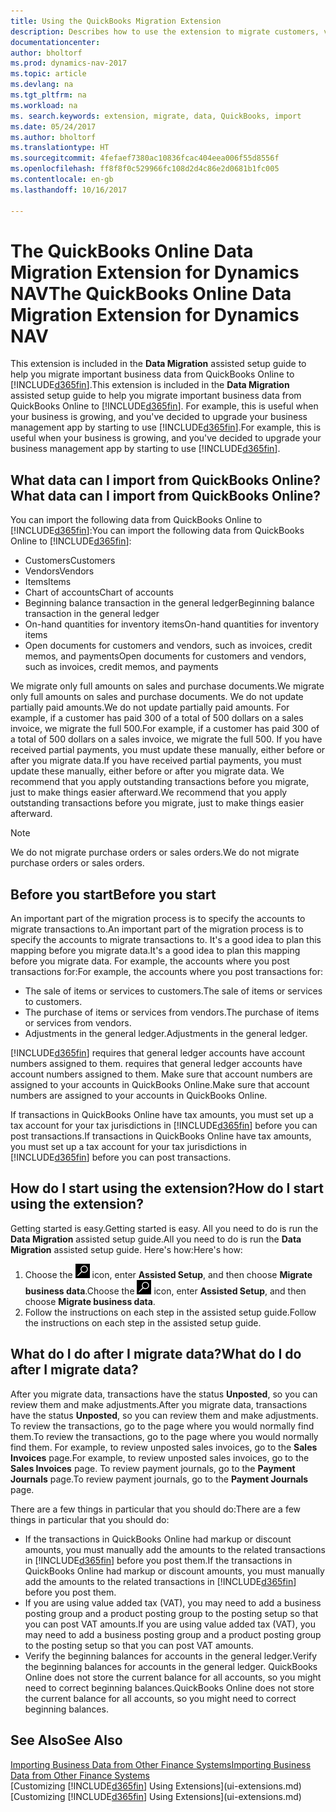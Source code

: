 ```yaml
---
title: Using the QuickBooks Migration Extension
description: Describes how to use the extension to migrate customers, vendors, items, and accounts from QuickBooks Online to Dynamics NAV.
documentationcenter: 
author: bholtorf
ms.prod: dynamics-nav-2017
ms.topic: article
ms.devlang: na
ms.tgt_pltfrm: na
ms.workload: na
ms. search.keywords: extension, migrate, data, QuickBooks, import
ms.date: 05/24/2017
ms.author: bholtorf
ms.translationtype: HT
ms.sourcegitcommit: 4fefaef7380ac10836fcac404eea006f55d8556f
ms.openlocfilehash: ff8f8f0c529966fc108d2d4c86e2d0681b1fc005
ms.contentlocale: en-gb
ms.lasthandoff: 10/16/2017

---
```


# <a name="the-quickbooks-online-data-migration-extension-for-dynamics-nav"></a><span data-ttu-id="e6b91-103">The QuickBooks Online Data Migration Extension for Dynamics NAV</span><span class="sxs-lookup"><span data-stu-id="e6b91-103">The QuickBooks Online Data Migration Extension for Dynamics NAV</span></span>
<span data-ttu-id="e6b91-104">This extension is included in the **Data Migration** assisted setup guide to help you migrate important business data from QuickBooks Online to [!INCLUDE[d365fin](includes/d365fin_md.md)].</span><span class="sxs-lookup"><span data-stu-id="e6b91-104">This extension is included in the **Data Migration** assisted setup guide to help you migrate important business data from QuickBooks Online to [!INCLUDE[d365fin](includes/d365fin_md.md)].</span></span> <span data-ttu-id="e6b91-105">For example, this is useful when your business is growing, and you've decided to upgrade your business management app by starting to use [!INCLUDE[d365fin](includes/d365fin_md.md)].</span><span class="sxs-lookup"><span data-stu-id="e6b91-105">For example, this is useful when your business is growing, and you've decided to upgrade your business management app by starting to use [!INCLUDE[d365fin](includes/d365fin_md.md)].</span></span>

## <a name="what-data-can-i-import-from-quickbooks-online"></a><span data-ttu-id="e6b91-106">What data can I import from QuickBooks Online?</span><span class="sxs-lookup"><span data-stu-id="e6b91-106">What data can I import from QuickBooks Online?</span></span>
<span data-ttu-id="e6b91-107">You can import the following data from QuickBooks Online to [!INCLUDE[d365fin](includes/d365fin_md.md)]:</span><span class="sxs-lookup"><span data-stu-id="e6b91-107">You can import the following data from QuickBooks Online to [!INCLUDE[d365fin](includes/d365fin_md.md)]:</span></span>  

* <span data-ttu-id="e6b91-108">Customers</span><span class="sxs-lookup"><span data-stu-id="e6b91-108">Customers</span></span>
* <span data-ttu-id="e6b91-109">Vendors</span><span class="sxs-lookup"><span data-stu-id="e6b91-109">Vendors</span></span>
* <span data-ttu-id="e6b91-110">Items</span><span class="sxs-lookup"><span data-stu-id="e6b91-110">Items</span></span>
* <span data-ttu-id="e6b91-111">Chart of accounts</span><span class="sxs-lookup"><span data-stu-id="e6b91-111">Chart of accounts</span></span> 
* <span data-ttu-id="e6b91-112">Beginning balance transaction in the general ledger</span><span class="sxs-lookup"><span data-stu-id="e6b91-112">Beginning balance transaction in the general ledger</span></span>
* <span data-ttu-id="e6b91-113">On-hand quantities for inventory items</span><span class="sxs-lookup"><span data-stu-id="e6b91-113">On-hand quantities for inventory items</span></span>
* <span data-ttu-id="e6b91-114">Open documents for customers and vendors, such as invoices, credit memos, and payments</span><span class="sxs-lookup"><span data-stu-id="e6b91-114">Open documents for customers and vendors, such as invoices, credit memos, and payments</span></span>

<span data-ttu-id="e6b91-115">We migrate only full amounts on sales and purchase documents.</span><span class="sxs-lookup"><span data-stu-id="e6b91-115">We migrate only full amounts on sales and purchase documents.</span></span> <span data-ttu-id="e6b91-116">We do not update partially paid amounts.</span><span class="sxs-lookup"><span data-stu-id="e6b91-116">We do not update partially paid amounts.</span></span> <span data-ttu-id="e6b91-117">For example, if a customer has paid 300 of a total of 500 dollars on a sales invoice, we migrate the full 500.</span><span class="sxs-lookup"><span data-stu-id="e6b91-117">For example, if a customer has paid 300 of a total of 500 dollars on a sales invoice, we migrate the full 500.</span></span> <span data-ttu-id="e6b91-118">If you have received partial payments, you must update these manually, either before or after you migrate data.</span><span class="sxs-lookup"><span data-stu-id="e6b91-118">If you have received partial payments, you must update these manually, either before or after you migrate data.</span></span> <span data-ttu-id="e6b91-119">We recommend that you apply outstanding transactions before you migrate, just to make things easier afterward.</span><span class="sxs-lookup"><span data-stu-id="e6b91-119">We recommend that you apply outstanding transactions before you migrate, just to make things easier afterward.</span></span>

> [!NOTE]  
>   <span data-ttu-id="e6b91-120">We do not migrate purchase orders or sales orders.</span><span class="sxs-lookup"><span data-stu-id="e6b91-120">We do not migrate purchase orders or sales orders.</span></span>

## <a name="before-you-start"></a><span data-ttu-id="e6b91-121">Before you start</span><span class="sxs-lookup"><span data-stu-id="e6b91-121">Before you start</span></span>
<span data-ttu-id="e6b91-122">An important part of the migration process is to specify the accounts to migrate transactions to.</span><span class="sxs-lookup"><span data-stu-id="e6b91-122">An important part of the migration process is to specify the accounts to migrate transactions to.</span></span> <span data-ttu-id="e6b91-123">It's a good idea to plan this mapping before you migrate data.</span><span class="sxs-lookup"><span data-stu-id="e6b91-123">It's a good idea to plan this mapping before you migrate data.</span></span> <span data-ttu-id="e6b91-124">For example, the accounts where you post transactions for:</span><span class="sxs-lookup"><span data-stu-id="e6b91-124">For example, the accounts where you post transactions for:</span></span>  
  
* <span data-ttu-id="e6b91-125">The sale of items or services to customers.</span><span class="sxs-lookup"><span data-stu-id="e6b91-125">The sale of items or services to customers.</span></span>
* <span data-ttu-id="e6b91-126">The purchase of items or services from vendors.</span><span class="sxs-lookup"><span data-stu-id="e6b91-126">The purchase of items or services from vendors.</span></span>  
* <span data-ttu-id="e6b91-127">Adjustments in the general ledger.</span><span class="sxs-lookup"><span data-stu-id="e6b91-127">Adjustments in the general ledger.</span></span>  

[!INCLUDE[d365fin](includes/d365fin_md.md)]<span data-ttu-id="e6b91-128"> requires that general ledger accounts have account numbers assigned to them.</span><span class="sxs-lookup"><span data-stu-id="e6b91-128"> requires that general ledger accounts have account numbers assigned to them.</span></span> <span data-ttu-id="e6b91-129">Make sure that account numbers are assigned to your accounts in QuickBooks Online.</span><span class="sxs-lookup"><span data-stu-id="e6b91-129">Make sure that account numbers are assigned to your accounts in QuickBooks Online.</span></span>

<span data-ttu-id="e6b91-130">If transactions in QuickBooks Online have tax amounts, you must set up a tax account for your tax jurisdictions in [!INCLUDE[d365fin](includes/d365fin_md.md)] before you can post transactions.</span><span class="sxs-lookup"><span data-stu-id="e6b91-130">If transactions in QuickBooks Online have tax amounts, you must set up a tax account for your tax jurisdictions in [!INCLUDE[d365fin](includes/d365fin_md.md)] before you can post transactions.</span></span>

## <a name="how-do-i-start-using-the-extension"></a><span data-ttu-id="e6b91-131">How do I start using the extension?</span><span class="sxs-lookup"><span data-stu-id="e6b91-131">How do I start using the extension?</span></span>
<span data-ttu-id="e6b91-132">Getting started is easy.</span><span class="sxs-lookup"><span data-stu-id="e6b91-132">Getting started is easy.</span></span> <span data-ttu-id="e6b91-133">All you need to do is run the **Data Migration** assisted setup guide.</span><span class="sxs-lookup"><span data-stu-id="e6b91-133">All you need to do is run the **Data Migration** assisted setup guide.</span></span> <span data-ttu-id="e6b91-134">Here's how:</span><span class="sxs-lookup"><span data-stu-id="e6b91-134">Here's how:</span></span>

1. <span data-ttu-id="e6b91-135">Choose the ![Search for Page or Report](media/ui-search/search_small.png "Search for Page or Report icon") icon, enter **Assisted Setup**, and then choose **Migrate business data**.</span><span class="sxs-lookup"><span data-stu-id="e6b91-135">Choose the ![Search for Page or Report](media/ui-search/search_small.png "Search for Page or Report icon") icon, enter **Assisted Setup**, and then choose **Migrate business data**.</span></span>
2. <span data-ttu-id="e6b91-136">Follow the instructions on each step in the assisted setup guide.</span><span class="sxs-lookup"><span data-stu-id="e6b91-136">Follow the instructions on each step in the assisted setup guide.</span></span>

## <a name="what-do-i-do-after-i-migrate-data"></a><span data-ttu-id="e6b91-137">What do I do after I migrate data?</span><span class="sxs-lookup"><span data-stu-id="e6b91-137">What do I do after I migrate data?</span></span>
<span data-ttu-id="e6b91-138">After you migrate data, transactions have the status **Unposted**, so you can review them and make adjustments.</span><span class="sxs-lookup"><span data-stu-id="e6b91-138">After you migrate data, transactions have the status **Unposted**, so you can review them and make adjustments.</span></span> <span data-ttu-id="e6b91-139">To review the transactions, go to the page where you would normally find them.</span><span class="sxs-lookup"><span data-stu-id="e6b91-139">To review the transactions, go to the page where you would normally find them.</span></span> <span data-ttu-id="e6b91-140">For example, to review unposted sales invoices, go to the **Sales Invoices** page.</span><span class="sxs-lookup"><span data-stu-id="e6b91-140">For example, to review unposted sales invoices, go to the **Sales Invoices** page.</span></span> <span data-ttu-id="e6b91-141">To review payment journals, go to the **Payment Journals** page.</span><span class="sxs-lookup"><span data-stu-id="e6b91-141">To review payment journals, go to the **Payment Journals** page.</span></span>   

<span data-ttu-id="e6b91-142">There are a few things in particular that you should do:</span><span class="sxs-lookup"><span data-stu-id="e6b91-142">There are a few things in particular that you should do:</span></span>

* <span data-ttu-id="e6b91-143">If the transactions in QuickBooks Online had markup or discount amounts, you must manually add the amounts to the related transactions in [!INCLUDE[d365fin](includes/d365fin_md.md)] before you post them.</span><span class="sxs-lookup"><span data-stu-id="e6b91-143">If the transactions in QuickBooks Online had markup or discount amounts, you must manually add the amounts to the related transactions in [!INCLUDE[d365fin](includes/d365fin_md.md)] before you post them.</span></span>
* <span data-ttu-id="e6b91-144">If you are using value added tax (VAT), you may need to add a business posting group and a product posting group to the posting setup so that you can post VAT amounts.</span><span class="sxs-lookup"><span data-stu-id="e6b91-144">If you are using value added tax (VAT), you may need to add a business posting group and a product posting group to the posting setup so that you can post VAT amounts.</span></span>
* <span data-ttu-id="e6b91-145">Verify the beginning balances for accounts in the general ledger.</span><span class="sxs-lookup"><span data-stu-id="e6b91-145">Verify the beginning balances for accounts in the general ledger.</span></span> <span data-ttu-id="e6b91-146">QuickBooks Online does not store the current balance for all accounts, so you might need to correct beginning balances.</span><span class="sxs-lookup"><span data-stu-id="e6b91-146">QuickBooks Online does not store the current balance for all accounts, so you might need to correct beginning balances.</span></span>

## <a name="see-also"></a><span data-ttu-id="e6b91-147">See Also</span><span class="sxs-lookup"><span data-stu-id="e6b91-147">See Also</span></span>
[<span data-ttu-id="e6b91-148">Importing Business Data from Other Finance Systems</span><span class="sxs-lookup"><span data-stu-id="e6b91-148">Importing Business Data from Other Finance Systems</span></span>](upload-data.md)  
<span data-ttu-id="e6b91-149">[Customizing [!INCLUDE[d365fin](includes/d365fin_md.md)] Using Extensions](ui-extensions.md)</span><span class="sxs-lookup"><span data-stu-id="e6b91-149">[Customizing [!INCLUDE[d365fin](includes/d365fin_md.md)] Using Extensions](ui-extensions.md)</span></span>  

